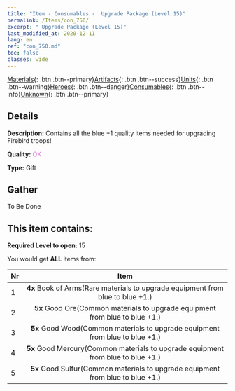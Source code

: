 ```yaml
---
title: "Item - Consumables -  Upgrade Package (Level 15)"
permalink: /Items/con_750/
excerpt: " Upgrade Package (Level 15)"
last_modified_at: 2020-12-11
lang: en
ref: "con_750.md"
toc: false
classes: wide
---
```

 [Materials](/Items/){: .btn .btn--primary}[Artifacts](/Items/Artifacts/){: .btn .btn--success}[Units](/Items/Units/){: .btn .btn--warning}[Heroes](/Items/Heroes/){: .btn .btn--danger}[Consumables](/Items/Consumables/){: .btn .btn--info}[Unknown](/Items/Unknown/){: .btn .btn--primary}

## Details
 **Description:** Contains all the blue +1 quality items needed for upgrading Firebird troops!

 **Quality:** <span style="color: #DA70D6">OK</span>

 **Type:** Gift

## Gather

  To Be Done

## This item contains:

 **Required Level to open:** 15

 You would get **ALL** items  from:

  | Nr |      Item    |
  |:---|:------------:|
  | 1 |  **4x** Book of Arms(Rare materials to upgrade equipment from blue to blue +1.) | 
  | 2 |  **5x** Good Ore(Common materials to upgrade equipment from blue to blue +1.) | 
  | 3 |  **5x** Good Wood(Common materials to upgrade equipment from blue to blue +1.) | 
  | 4 |  **5x** Good Mercury(Common materials to upgrade equipment from blue to blue +1.) | 
  | 5 |  **5x** Good Sulfur(Common materials to upgrade equipment from blue to blue +1.) | 
